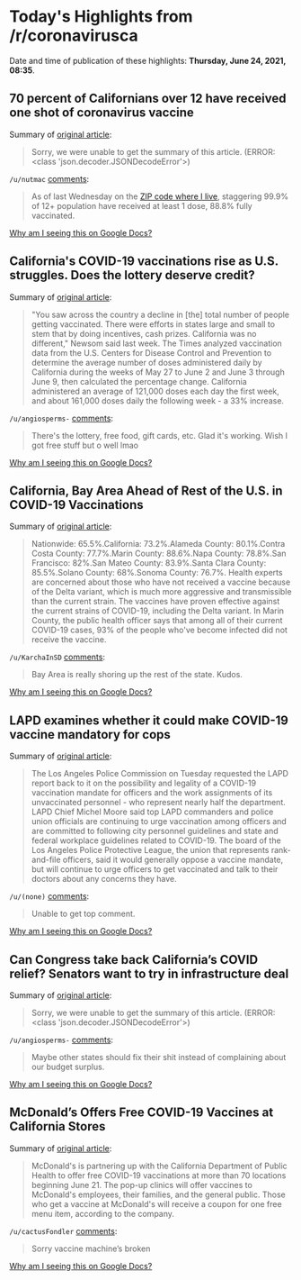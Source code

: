 # Today's Highlights from /r/coronavirusca

Date and time of publication of these highlights: **Thursday, June 24, 2021, 08:35**.

## 70 percent of Californians over 12 have received one shot of coronavirus vaccine

Summary of [original article](https://thehill.com/homenews/state-watch/559623-70-percent-of-californians-over-12-have-received-one-shot-of-coronavirus):

> Sorry, we were unable to get the summary of this article. (ERROR: <class 'json.decoder.JSONDecodeError'>)

`/u/nutmac` [comments](https://www.reddit.com/r/CoronavirusCA/comments/o61jtb/70_percent_of_californians_over_12_have_received/):

> As of last Wednesday on the [ZIP code where I live](https://data.chhs.ca.gov/dataset/covid-19-vaccine-progress-dashboard-data-by-zip-code/resource/f9584d29-aa1b-4bc1-8e01-c455a6215e39), staggering 99.9% of 12+ population have received at least 1 dose, 88.8% fully vaccinated.

[Why am I seeing this on Google Docs?](https://docs.google.com/document/d/1Dc6We63vOXIZsc0op-Bt4abqkYjXzOigalQqFxmvvbM/edit?usp=sharing)

## California's COVID-19 vaccinations rise as U.S. struggles. Does the lottery deserve credit?

Summary of [original article](https://www.latimes.com/california/story/2021-06-23/did-newsoms-california-covid-vaccine-lottery-boost-doses):

> "You saw across the country a decline in [the] total number of people getting vaccinated. There were efforts in states large and small to stem that by doing incentives, cash prizes. California was no different," Newsom said last week. The Times analyzed vaccination data from the U.S. Centers for Disease Control and Prevention to determine the average number of doses administered daily by California during the weeks of May 27 to June 2 and June 3 through June 9, then calculated the percentage change. California administered an average of 121,000 doses each day the first week, and about 161,000 doses daily the following week - a 33% increase.

`/u/angiosperms-` [comments](https://www.reddit.com/r/CoronavirusCA/comments/o6lx0f/californias_covid19_vaccinations_rise_as_us/):

> There's the lottery, free food, gift cards, etc. Glad it's working. Wish I got free stuff but o well lmao

[Why am I seeing this on Google Docs?](https://docs.google.com/document/d/1Dc6We63vOXIZsc0op-Bt4abqkYjXzOigalQqFxmvvbM/edit?usp=sharing)

## California, Bay Area Ahead of Rest of the U.S. in COVID-19 Vaccinations

Summary of [original article](https://www.nbcbayarea.com/news/local/race-for-a-vaccine/california-bay-area-ahead-of-rest-of-the-u-s-in-covid-19-vaccinations/2576914/):

> Nationwide: 65.5%.California: 73.2%.Alameda County: 80.1%.Contra Costa County: 77.7%.Marin County: 88.6%.Napa County: 78.8%.San Francisco: 82%.San Mateo County: 83.9%.Santa Clara County: 85.5%.Solano County: 68%.Sonoma County: 76.7%. Health experts are concerned about those who have not received a vaccine because of the Delta variant, which is much more aggressive and transmissible than the current strain. The vaccines have proven effective against the current strains of COVID-19, including the Delta variant. In Marin County, the public health officer says that among all of their current COVID-19 cases, 93% of the people who've become infected did not receive the vaccine.

`/u/KarchaInSD` [comments](https://www.reddit.com/r/CoronavirusCA/comments/o6phk0/california_bay_area_ahead_of_rest_of_the_us_in/):

> Bay Area is really shoring up the rest of the state.  Kudos.

[Why am I seeing this on Google Docs?](https://docs.google.com/document/d/1Dc6We63vOXIZsc0op-Bt4abqkYjXzOigalQqFxmvvbM/edit?usp=sharing)

## LAPD examines whether it could make COVID-19 vaccine mandatory for cops

Summary of [original article](https://www.latimes.com/california/story/2021-06-22/police-commission-requests-report-on-legality-of-a-covid-19-vaccine-mandate-for-lapd):

> The Los Angeles Police Commission on Tuesday requested the LAPD report back to it on the possibility and legality of a COVID-19 vaccination mandate for officers and the work assignments of its unvaccinated personnel - who represent nearly half the department. LAPD Chief Michel Moore said top LAPD commanders and police union officials are continuing to urge vaccination among officers and are committed to following city personnel guidelines and state and federal workplace guidelines related to COVID-19. The board of the Los Angeles Police Protective League, the union that represents rank-and-file officers, said it would generally oppose a vaccine mandate, but will continue to urge officers to get vaccinated and talk to their doctors about any concerns they have.

`/u/(none)` [comments](https://www.reddit.com/r/CoronavirusCA/comments/o734f3/lapd_examines_whether_it_could_make_covid19/):

> Unable to get top comment.

[Why am I seeing this on Google Docs?](https://docs.google.com/document/d/1Dc6We63vOXIZsc0op-Bt4abqkYjXzOigalQqFxmvvbM/edit?usp=sharing)

## Can Congress take back California’s COVID relief? Senators want to try in infrastructure deal

Summary of [original article](https://www.sacbee.com/news/politics-government/capitol-alert/article252258828.html):

> Sorry, we were unable to get the summary of this article. (ERROR: <class 'json.decoder.JSONDecodeError'>)

`/u/angiosperms-` [comments](https://www.reddit.com/r/CoronavirusCA/comments/o6pl36/can_congress_take_back_californias_covid_relief/):

> Maybe other states should fix their shit instead of complaining about our budget surplus.

[Why am I seeing this on Google Docs?](https://docs.google.com/document/d/1Dc6We63vOXIZsc0op-Bt4abqkYjXzOigalQqFxmvvbM/edit?usp=sharing)

## McDonald’s Offers Free COVID-19 Vaccines at California Stores

Summary of [original article](https://www.nbclosangeles.com/news/local/mcdonalds-offers-free-covid-19-vaccines-at-their-california-stores/2621240/):

> McDonald's is partnering up with the California Department of Public Health to offer free COVID-19 vaccinations at more than 70 locations beginning June 21. The pop-up clinics will offer vaccines to McDonald's employees, their families, and the general public. Those who get a vaccine at McDonald's will receive a coupon for one free menu item, according to the company.

`/u/cactusFondler` [comments](https://www.reddit.com/r/CoronavirusCA/comments/o52ef3/mcdonalds_offers_free_covid19_vaccines_at/):

> Sorry vaccine machine’s broken

[Why am I seeing this on Google Docs?](https://docs.google.com/document/d/1Dc6We63vOXIZsc0op-Bt4abqkYjXzOigalQqFxmvvbM/edit?usp=sharing)

